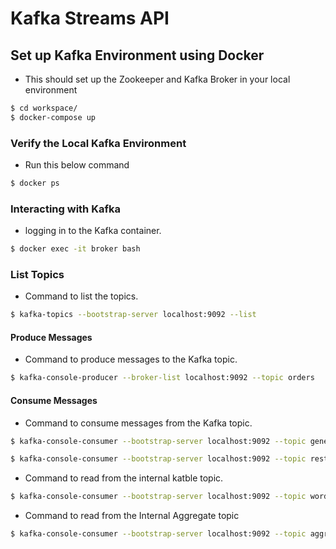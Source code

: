 # Kafka Streams API

## Set up Kafka Environment using Docker

- This should set up the Zookeeper and Kafka Broker in your local environment

```bash
$ cd workspace/
$ docker-compose up
```

### Verify the Local Kafka Environment

- Run this below command

```bash
$ docker ps
```

### Interacting with Kafka

- logging in to the Kafka container.

```bash
$ docker exec -it broker bash
```

### List Topics

- Command to list the topics.

```bash
$ kafka-topics --bootstrap-server localhost:9092 --list
```

#### Produce Messages

- Command to produce messages to the Kafka topic.

```bash
$ kafka-console-producer --broker-list localhost:9092 --topic orders
```

#### Consume Messages

- Command to consume messages from the Kafka topic.

```bash
$ kafka-console-consumer --bootstrap-server localhost:9092 --topic general-orders
```

```bash
$ kafka-console-consumer --bootstrap-server localhost:9092 --topic restaurant-orders
```

- Command to read from the internal katble topic.

```bash
$ kafka-console-consumer --bootstrap-server localhost:9092 --topic words-ktable-app-words-store-changelog --from-beginning
```

- Command to read from the Internal Aggregate topic

```bash
$ kafka-console-consumer --bootstrap-server localhost:9092 --topic aggregate-KSTREAM-AGGREGATE-STATE-STORE-0000000003-changelog --from-beginning -property "key.separator= - " --property "print.key=true"
```